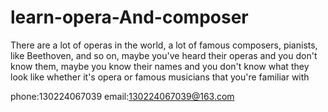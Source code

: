 # learn-opera-And-composer

There are a lot of operas in the world, a lot of famous composers, pianists, like Beethoven, and so on, maybe you've heard their operas and you don't know them, maybe you know their names and you don't know what they look like whether it's opera or famous musicians that you're familiar with

phone:130224067039
email:130224067039@163.com
